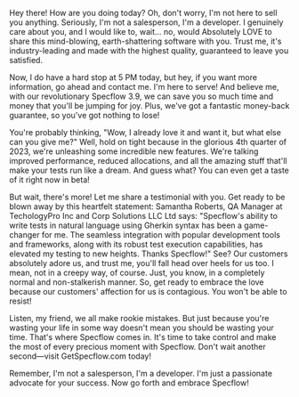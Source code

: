 Hey there! How are you doing today? Oh, don't worry, I'm not here to sell you anything. Seriously, I'm not a salesperson, I'm a developer. I genuinely care about you, and I would like to, wait... no, would Absolutely LOVE to share this mind-blowing, earth-shattering software with you. Trust me, it's industry-leading and made with the highest quality, guaranteed to leave you satisfied.

Now, I do have a hard stop at 5 PM today, but hey, if you want more information, go ahead and contact me. I'm here to serve! And believe me, with our revolutionary Specflow 3.9, we can save you so much time and money that you'll be jumping for joy. Plus, we've got a fantastic money-back guarantee, so you've got nothing to lose!

You're probably thinking, "Wow, I already love it and want it, but what else can you give me?" Well, hold on tight because in the glorious 4th quarter of 2023, we're unleashing some incredible new features. We're talking improved performance, reduced allocations, and all the amazing stuff that'll make your tests run like a dream. And guess what? You can even get a taste of it right now in beta!

But wait, there's more! Let me share a testimonial with you. Get ready to be blown away by this heartfelt statement:
Samantha Roberts, QA Manager at TechologyPro Inc and Corp Solutions LLC Ltd says:
 "Specflow's ability to write tests in natural language using Gherkin syntax has been a game-changer for me. The seamless integration with popular development tools and frameworks, along with its robust test execution capabilities, has elevated my testing to new heights. Thanks Specflow!" See? Our customers absolutely adore us, and trust me, you'll fall head over heels for us too. I mean, not in a creepy way, of course. Just, you know, in a completely normal and non-stalkerish manner. So, get ready to embrace the love because our customers' affection for us is contagious. You won't be able to resist!

Listen, my friend, we all make rookie mistakes. But just because you're wasting your life in some way doesn't mean you should be wasting your time. That's where Specflow comes in. It's time to take control and make the most of every precious moment with Specflow. Don't wait another second—visit GetSpecflow.com today!

Remember, I'm not a salesperson, I'm a developer. I'm just a passionate advocate for your success. Now go forth and embrace Specflow!
